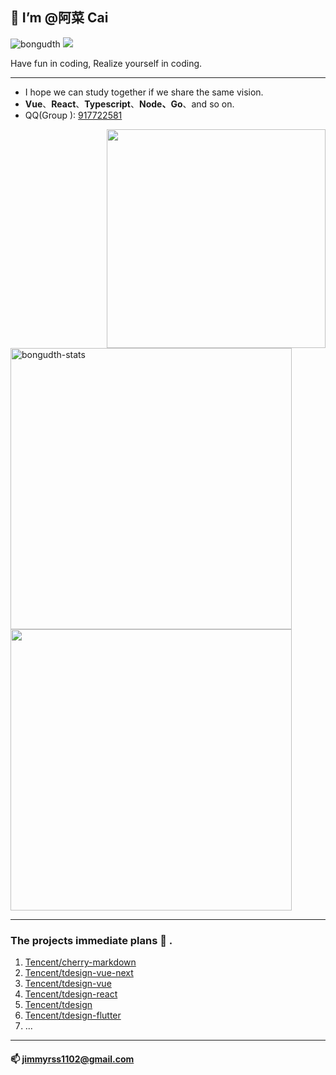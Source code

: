 
## 👋 I’m @阿菜 Cai
<img src="https://komarev.com/ghpvc/?username=RSS1102&label=Profile%20views&color=f69673&style=flat" alt="bongudth" /> <a href="https://discord.gg/RhNg85HUMk" target="_blank"><img src="https://img.shields.io/discord/1183834575382786068.svg?logo=discord"/></a>

 
Have fun in coding, Realize yourself in coding.

---
* I hope we can study together if we share the same vision.
* **Vue**、**React**、**Typescript**、**Node、Go**、and so on.
* QQ(Group ): <a href="https://jq.qq.com/?_wv=1027&k=S3dfwlRT">917722581</a>

<img align="right" width="350" src="https://pic.rmb.bdstatic.com/bjh/down/99b15364feac6f5cb587e8884b4361cc.gif" />

<img width="450" src="https://github-readme-stats.vercel.app/api/top-langs?username=RSS1102&show_icons=true&locale=en&layout=compact&line_height=20&title_color=f69673" alt="bongudth-stats" />
<img width="450" src="https://github-readme-stats.vercel.app/api?username=RSS1102&show_icons=true&hide_border=false&line_height=20&title_color=f69673&icon_color=e2a7a2&show_owner=true" />

---
### The projects immediate plans :raising_hand: .
1. [Tencent/cherry-markdown](https://github.com/Tencent/cherry-markdown)
2. [Tencent/tdesign-vue-next](https://github.com/Tencent/tdesign-vue-next)
3. [Tencent/tdesign-vue](https://github.com/Tencent/tdesign-vue)
4. [Tencent/tdesign-react](https://github.com/Tencent/tdesign-react)
5. [Tencent/tdesign](https://github.com/Tencent/tdesign)
6. [Tencent/tdesign-flutter](https://github.com/Tencent/tdesign-flutter)
7.   ...

---

#### 📫 jimmyrss1102@gmail.com

